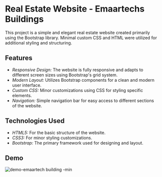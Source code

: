 # Real Estate Website - Emaartechs Buildings

This project is a simple and elegant real estate website created primarily using the Bootstrap library. Minimal custom CSS and HTML were utilized for additional styling and structuring.

## Features

- *Responsive Design:* The website is fully responsive and adapts to different screen sizes using Bootstrap's grid system.
- *Modern Layout:* Utilizes Bootstrap components for a clean and modern user interface.
- *Custom CSS:* Minor customizations using CSS for styling specific elements.
- *Navigation:* Simple navigation bar for easy access to different sections of the website.

## Technologies Used

- *HTML5:* For the basic structure of the website.
- *CSS3:* For minor styling customizations.
- *Bootstrap:* The primary framework used for designing and layout.

## Demo
![demo-emaartech building -min](https://github.com/user-attachments/assets/e8f928d8-3fac-4cb9-880e-11826e456174)
